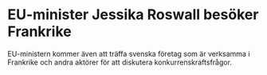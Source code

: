 # EU-minister Jessika Roswall besöker Frankrike

EU-ministern kommer även att träffa svenska företag som är verksamma i Frankrike och andra aktörer för att diskutera konkurrenskraftsfrågor.

